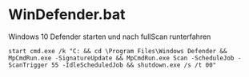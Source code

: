 # WinDefender.bat
Windows 10 Defender starten und nach fullScan runterfahren


```start cmd.exe /k "C: && cd \Program Files\Windows Defender && MpCmdRun.exe -SignatureUpdate && MpCmdRun.exe Scan -ScheduleJob -ScanTrigger 55 -IdleScheduledJob && shutdown.exe /s /t 00"```
